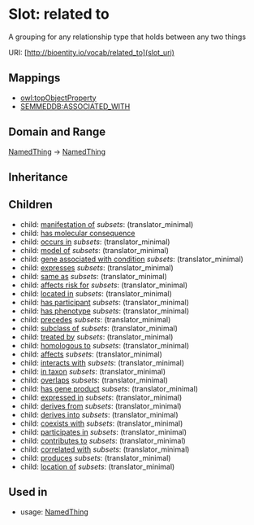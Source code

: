 # Slot: related to


A grouping for any relationship type that holds between any two things

URI: [http://bioentity.io/vocab/related_to](slot_uri)
## Mappings

 * [owl:topObjectProperty](http://purl.obolibrary.org/obo/owl_topObjectProperty)
 * [SEMMEDDB:ASSOCIATED_WITH](http://purl.obolibrary.org/obo/SEMMEDDB_ASSOCIATED_WITH)
## Domain and Range

[NamedThing](NamedThing.md) -> [NamedThing](NamedThing.md)
## Inheritance

## Children

 *  child: [manifestation of](manifestation_of.md) *subsets*: (translator_minimal)
 *  child: [has molecular consequence](has_molecular_consequence.md)
 *  child: [occurs in](occurs_in.md) *subsets*: (translator_minimal)
 *  child: [model of](model_of.md) *subsets*: (translator_minimal)
 *  child: [gene associated with condition](gene_associated_with_condition.md) *subsets*: (translator_minimal)
 *  child: [expresses](expresses.md) *subsets*: (translator_minimal)
 *  child: [same as](same_as.md) *subsets*: (translator_minimal)
 *  child: [affects risk for](affects_risk_for.md) *subsets*: (translator_minimal)
 *  child: [located in](located_in.md) *subsets*: (translator_minimal)
 *  child: [has participant](has_participant.md) *subsets*: (translator_minimal)
 *  child: [has phenotype](has_phenotype.md) *subsets*: (translator_minimal)
 *  child: [precedes](precedes.md) *subsets*: (translator_minimal)
 *  child: [subclass of](subclass_of.md) *subsets*: (translator_minimal)
 *  child: [treated by](treated_by.md) *subsets*: (translator_minimal)
 *  child: [homologous to](homologous_to.md) *subsets*: (translator_minimal)
 *  child: [affects](affects.md) *subsets*: (translator_minimal)
 *  child: [interacts with](interacts_with.md) *subsets*: (translator_minimal)
 *  child: [in taxon](in_taxon.md) *subsets*: (translator_minimal)
 *  child: [overlaps](overlaps.md) *subsets*: (translator_minimal)
 *  child: [has gene product](has_gene_product.md) *subsets*: (translator_minimal)
 *  child: [expressed in](expressed_in.md) *subsets*: (translator_minimal)
 *  child: [derives from](derives_from.md) *subsets*: (translator_minimal)
 *  child: [derives into](derives_into.md) *subsets*: (translator_minimal)
 *  child: [coexists with](coexists_with.md) *subsets*: (translator_minimal)
 *  child: [participates in](participates_in.md) *subsets*: (translator_minimal)
 *  child: [contributes to](contributes_to.md) *subsets*: (translator_minimal)
 *  child: [correlated with](correlated_with.md) *subsets*: (translator_minimal)
 *  child: [produces](produces.md) *subsets*: (translator_minimal)
 *  child: [location of](location_of.md) *subsets*: (translator_minimal)
## Used in

 *  usage: [NamedThing](NamedThing.md)
